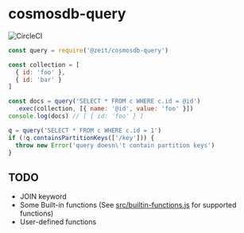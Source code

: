 # cosmosdb-query

![CircleCI](https://circleci.com/gh/zeit/cosmosdb-query.svg?style=svg&circle-token=9e222857e204b02378b95ed119a319c0e17223d2)

```js
const query = require('@zeit/cosmosdb-query')

const collection = [
  { id: 'foo' },
  { id: 'bar' }
]

const docs = query('SELECT * FROM c WHERE c.id = @id')
  .exec(collection, [{ name: '@id', value: 'foo' }])
console.log(docs) // [ { id: 'foo' } ]

q = query('SELECT * FROM c WHERE c.id = 1')
if (!q.containsPartitionKeys(['/key'])) {
  throw new Error('query doesn\'t contain partition keys')
}
```

## TODO

- JOIN keyword
- Some Built-in functions (See [src/builtin-functions.js](https://github.com/zeit/cosmosdb-query/blob/master/src/builtin-functions.js) for supported functions)
- User-defined functions
